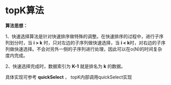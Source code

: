 # topK算法
**算法思想：**

1、快速选择算法是针对快速排序做特殊的调整。在快速排序的过程中，进行子序列划分时，当 **i > k** 时，只对左边的子序列做快速选择，当 **i < k**时，对右边的子序列做快速选择。不会对另外一侧的子序列进行处理，因此可以在o(N)的时间复杂度内完成。

2、快速选择完成时，数据索引为 **K-1** 就是排名为 **k** 的数据。

具体实现可参考 **quickSelect** ， topK内部调用quickSelect实现



